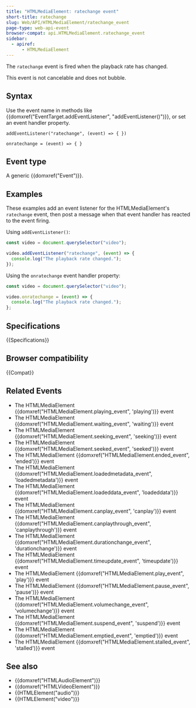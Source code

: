 ```yaml
---
title: "HTMLMediaElement: ratechange event"
short-title: ratechange
slug: Web/API/HTMLMediaElement/ratechange_event
page-type: web-api-event
browser-compat: api.HTMLMediaElement.ratechange_event
sidebar:
  - apiref:
      - HTMLMediaElement
---
```


The `ratechange` event is fired when the playback rate has changed.

This event is not cancelable and does not bubble.

## Syntax

Use the event name in methods like {{domxref("EventTarget.addEventListener", "addEventListener()")}}, or set an event handler property.

```js-nolint
addEventListener("ratechange", (event) => { })

onratechange = (event) => { }
```

## Event type

A generic {{domxref("Event")}}.

## Examples

These examples add an event listener for the HTMLMediaElement's `ratechange` event, then post a message when that event handler has reacted to the event firing.

Using `addEventListener()`:

```js
const video = document.querySelector("video");

video.addEventListener("ratechange", (event) => {
  console.log("The playback rate changed.");
});
```

Using the `onratechange` event handler property:

```js
const video = document.querySelector("video");

video.onratechange = (event) => {
  console.log("The playback rate changed.");
};
```

## Specifications

{{Specifications}}

## Browser compatibility

{{Compat}}

## Related Events

- The HTMLMediaElement {{domxref("HTMLMediaElement.playing_event", 'playing')}} event
- The HTMLMediaElement {{domxref("HTMLMediaElement.waiting_event", 'waiting')}} event
- The HTMLMediaElement {{domxref("HTMLMediaElement.seeking_event", 'seeking')}} event
- The HTMLMediaElement {{domxref("HTMLMediaElement.seeked_event", 'seeked')}} event
- The HTMLMediaElement {{domxref("HTMLMediaElement.ended_event", 'ended')}} event
- The HTMLMediaElement {{domxref("HTMLMediaElement.loadedmetadata_event", 'loadedmetadata')}} event
- The HTMLMediaElement {{domxref("HTMLMediaElement.loadeddata_event", 'loadeddata')}} event
- The HTMLMediaElement {{domxref("HTMLMediaElement.canplay_event", 'canplay')}} event
- The HTMLMediaElement {{domxref("HTMLMediaElement.canplaythrough_event", 'canplaythrough')}} event
- The HTMLMediaElement {{domxref("HTMLMediaElement.durationchange_event", 'durationchange')}} event
- The HTMLMediaElement {{domxref("HTMLMediaElement.timeupdate_event", 'timeupdate')}} event
- The HTMLMediaElement {{domxref("HTMLMediaElement.play_event", 'play')}} event
- The HTMLMediaElement {{domxref("HTMLMediaElement.pause_event", 'pause')}} event
- The HTMLMediaElement {{domxref("HTMLMediaElement.volumechange_event", 'volumechange')}} event
- The HTMLMediaElement {{domxref("HTMLMediaElement.suspend_event", 'suspend')}} event
- The HTMLMediaElement {{domxref("HTMLMediaElement.emptied_event", 'emptied')}} event
- The HTMLMediaElement {{domxref("HTMLMediaElement.stalled_event", 'stalled')}} event

## See also

- {{domxref("HTMLAudioElement")}}
- {{domxref("HTMLVideoElement")}}
- {{HTMLElement("audio")}}
- {{HTMLElement("video")}}
